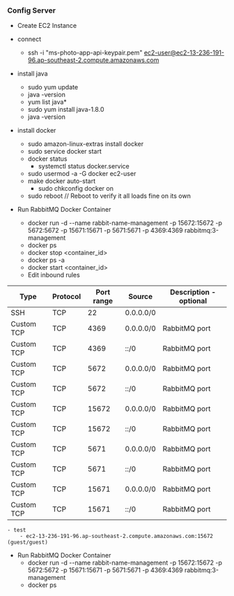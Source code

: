 ### Config Server
- Create EC2 Instance
- connect
	- ssh -i "ms-photo-app-api-keypair.pem" ec2-user@ec2-13-236-191-96.ap-southeast-2.compute.amazonaws.com
- install java
	- sudo yum update
	- java -version
	- yum list java*
	- sudo yum install java-1.8.0
	- java -version
- install docker
	- sudo amazon-linux-extras install docker
	- sudo service docker start
	- docker status
		- systemctl status docker.service
	- sudo usermod -a -G docker ec2-user
	- make docker auto-start
		- sudo chkconfig docker on
	- sudo reboot // Reboot to verify it all loads fine on its own

- Run RabbitMQ Docker Container
	- docker run -d --name rabbit-name-management -p 15672:15672 -p 5672:5672 -p 15671:15671 -p 5671:5671 -p 4369:4369 rabbitmq:3-management
	- docker ps
	- docker stop <container_id>
	- docker ps -a
	- docker start <container_id>
	- Edit inbound rules
	
| Type		| Protocol  | Port range  | Source     | Description - optional |
| -----------	| ----------| ------------| ---------  | ---------------------- |
| SSH		| TCP  	    | 22          | 0.0.0.0/0  |                        |
| Custom TCP	| TCP	    | 4369        | 0.0.0.0/0  | RabbitMQ port          |
| Custom TCP	| TCP	    | 4369        | ::/0       | RabbitMQ port          |
| Custom TCP	| TCP	    | 5672        | 0.0.0.0/0  | RabbitMQ port          |
| Custom TCP	| TCP	    | 5672        | ::/0       | RabbitMQ port          |
| Custom TCP    | TCP       | 15672       | 0.0.0.0/0  | RabbitMQ port          |
| Custom TCP	| TCP	    | 15672       | ::/0       | RabbitMQ port          |
| Custom TCP	| TCP	    | 5671        | 0.0.0.0/0  | RabbitMQ port          |
| Custom TCP	| TCP	    | 5671        | ::/0       | RabbitMQ port          |
| Custom TCP    | TCP       | 15671       | 0.0.0.0/0  | RabbitMQ port          |
| Custom TCP	| TCP	    | 15671       | ::/0       | RabbitMQ port          |

	- test
		- ec2-13-236-191-96.ap-southeast-2.compute.amazonaws.com:15672 (guest/guest)
- Run RabbitMQ Docker Container
	- docker run -d --name rabbit-name-management -p 15672:15672 -p 5672:5672 -p 15671:15671 -p 5671:5671 -p 4369:4369 rabbitmq:3-management
	- docker ps

